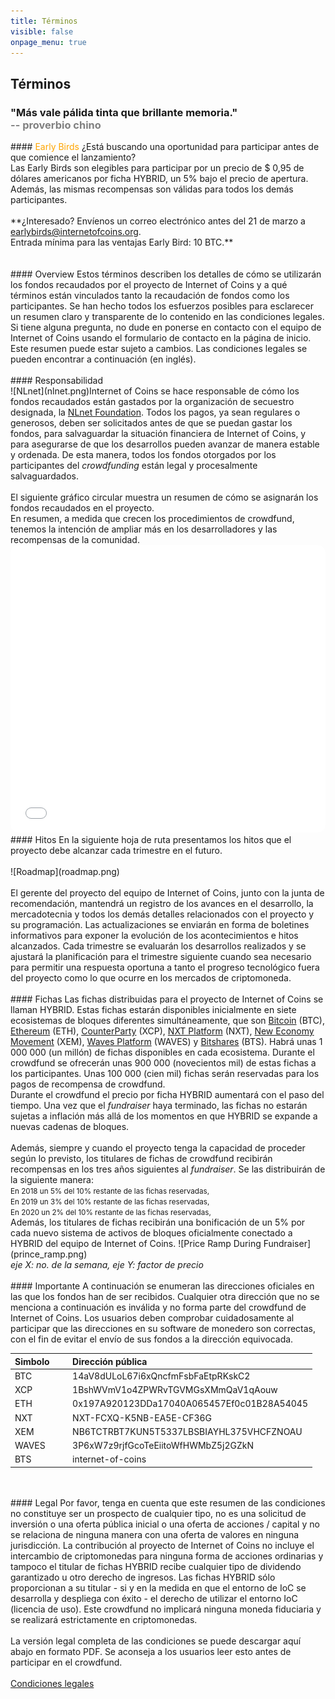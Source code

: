 ```yaml
---
title: Términos
visible: false
onpage_menu: true
---
```


## Términos
<h3>"Más vale pálida tinta que brillante memoria."<br><span style="color:gray;"> -- proverbio chino</span></h3>
#### <span style="color: orange;">Early Birds</span>
¿Está buscando una oportunidad para participar antes de que comience el lanzamiento?
<br>Las Early Birds son elegibles para participar por un precio de $ 0,95 de dólares americanos por ficha HYBRID, 
un 5% bajo el precio de apertura.
<br>Además, las mismas recompensas son válidas para todos los demás participantes.
<br><br>**¿Interesado? Envíenos un correo electrónico antes del 21 de marzo a 
<a href="mailto:earlybirds@internetofcoins.org">earlybirds@internetofcoins.org</a>.<br /> 
Entrada mínima para las ventajas Early Bird: 10 BTC.**
<br><br><br>
#### Overview
Estos términos describen los detalles de cómo se utilizarán los fondos recaudados por el proyecto de Internet of Coins y a 
qué términos están vinculados tanto la recaudación de fondos como los participantes. Se han hecho todos los esfuerzos 
posibles para esclarecer un resumen claro y transparente de lo contenido en las condiciones legales. 
Si tiene alguna pregunta, no dude en ponerse en contacto con el equipo de Internet of Coins usando el formulario de contacto 
en la página de inicio. Este resumen puede estar sujeto a cambios. Las condiciones legales se pueden encontrar a continuación 
(en inglés).
<br><br>
#### Responsabilidad
<span class="column-left" style="width: 200px;"><br>![NLnet](nlnet.png)</span><span class="column-right">Internet of Coins 
se hace responsable de cómo los fondos recaudados están gastados por la organización de secuestro designada, la 
<a href="https://nlnet.nl">NLnet Foundation</a>. Todos los pagos, ya sean regulares o generosos, deben ser solicitados antes 
de que se puedan gastar los fondos, para salvaguardar la situación financiera de Internet of Coins, y para asegurarse de que 
los desarrollos pueden avanzar de manera estable y ordenada. De esta manera, todos los fondos otorgados por los participantes 
del <i>crowdfunding</i> están legal y procesalmente salvaguardados.</span>
<br><br>
El siguiente gráfico circular muestra un resumen de cómo se asignarán los fondos recaudados en el proyecto.<br />
En resumen, a medida que crecen los procedimientos de crowdfund, tenemos la intención de ampliar más en los desarrolladores 
y las recompensas de la comunidad.<br />
<iframe src="/piechart/index.html" frameborder="0" style="width: 100%; height: 460px; border: 0px solid #CCC; border-radius: 12px;">
Se necesita un navegador con capacidad de marcos para acceder al gráfico circular que detalla el gasto ronda de financiación.
</iframe>
#### Hitos
En la siguiente hoja de ruta presentamos los hitos que el proyecto debe alcanzar cada trimestre en el futuro.
<br><br>
![Roadmap](roadmap.png)
<br><br>
El gerente del proyecto del equipo de Internet of Coins, junto con la junta de recomendación, mantendrá un registro 
de los avances en el desarrollo, la mercadotecnia y todos los demás detalles relacionados con el proyecto y su programación. 
Las actualizaciones se enviarán en forma de boletines informativos para exponer la evolución de los acontecimientos e hitos 
alcanzados. Cada trimestre se evaluarán los desarrollos realizados y se ajustará la planificación para el trimestre siguiente 
cuando sea necesario para permitir una respuesta oportuna a tanto el progreso tecnológico fuera del proyecto como lo que 
ocurre en los mercados de criptomoneda. 
<br><br>
#### Fichas
Las fichas distribuidas para el proyecto de Internet of Coins se llaman HYBRID. Estas fichas estarán disponibles inicialmente 
en siete ecosistemas de bloques diferentes simultáneamente, que son <a href="https://bitcoin.com">Bitcoin</a> (BTC), 
<a href="https://ethereum.org">Ethereum</a> (ETH), <a href="https://counterparty.io">CounterParty</a> (XCP), 
<a href="http://nxt.org/">NXT Platform</a> (NXT), <a href="https://www.nem.io/">New Economy Movement</a> (XEM), 
<a href="https://wavesplatform.com/">Waves Platform</a> (WAVES) y <a href="https://bitshares.org/">Bitshares</a> (BTS).
Habrá unas 1 000 000 (un millón) de fichas disponibles en cada ecosistema. Durante el crowdfund se ofrecerán unas 900 000 
(novecientos mil) de estas fichas a los participantes. Unas 100 000 (cien mil) fichas serán reservadas para los pagos de 
recompensa de crowdfund.
<span class="column-left"><br>Durante el crowdfund el precio por ficha HYBRID aumentará con el paso del tiempo. Una vez que 
el <i>fundraiser</i> haya terminado, las fichas no estarán sujetas a inflación más allá de los momentos en que HYBRID se 
expande a nuevas cadenas de bloques.<br><br>Además, siempre y cuando el proyecto tenga la capacidad de proceder según lo 
previsto, los titulares de fichas de crowdfund recibirán recompensas en los tres años siguientes al <i>fundraiser</i>. 
Se las distribuirán de la siguiente manera:<small><br>
En 2018 un 5% del 10% restante de las fichas reservadas,<br>
En 2019 un 3% del 10% restante de las fichas reservadas,<br>
En 2020 un 2% del 10% restante de las fichas reservadas,<br></small>
Además, los titulares de fichas recibirán una bonificación de un 5% por cada nuevo sistema de activos de bloques oficialmente 
conectado a HYBRID del equipo de Internet of Coins.
</span><span class="column-right">![Price Ramp During Fundraiser](prince_ramp.png)
<br><em>eje X: no. de la semana, eje Y: factor de precio</em></span>
<br><br>
#### Importante
A continuación se enumeran las direcciones oficiales en las que los fondos han de ser recibidos. Cualquier otra dirección 
que no se menciona a continuación es inválida y no forma parte del crowdfund de Internet of Coins. Los usuarios deben 
comprobar cuidadosamente al participar que las direcciones en su software de monedero son correctas, con el fin de evitar 
el envío de sus fondos a la dirección equivocada.
<br>
<center><table style="text-align: left;">
<thead><tr><th>Simbolo &nbsp;&nbsp;&nbsp;&nbsp;&nbsp;</th><th>Dirección pública</th></tr></thead>
<tbody>
<tr><td>BTC</td><td>14aV8dULoL67i6xQncfmFsbFaEtpRKskC2</td></tr>
<tr><td>XCP</td><td>1BshWVmV1o4ZPWRvTGVMGsXMmQaV1qAouw</td></tr>
<tr><td>ETH</td><td>0x197A920123DDa17040A065457Ef0c01B28A54045</td></tr>
<tr><td>NXT</td><td>NXT-FCXQ-K5NB-EA5E-CF36G</td></tr>
<tr><td>XEM</td><td>NB6TCTRBT7KUN5T5337LBSBIAYHL375VHCFZNOAU</td></tr>
<tr><td>WAVES</td><td>3P6xW7z9rjfGcoTeEiitoWfHWMbZ5j2GZkN</td></tr>
<tr><td>BTS</td><td>internet-of-coins</td></tr>
</tbody></table></center>
<br><br>
#### Legal
Por favor, tenga en cuenta que este resumen de las condiciones no constituye ser un prospecto de cualquier tipo, no es una 
solicitud de inversión o una oferta pública inicial o una oferta de acciones / capital y no se relaciona de ninguna manera 
con una oferta de valores en ninguna jurisdicción.
La contribución al proyecto de Internet of Coins no incluye el intercambio de criptomonedas para ninguna forma de acciones 
ordinarias y tampoco el titular de fichas HYBRID recibe cualquier tipo de dividendo garantizado u otro derecho de ingresos. 
Las fichas HYBRID sólo proporcionan a su titular - si y en la medida en que el entorno de IoC se desarrolla y despliega con 
éxito - el derecho de utilizar el entorno IoC (licencia de uso). Este crowdfund no implicará ninguna moneda fiduciaria y se realizará estrictamente en criptomonedas.
<br><br>
La versión legal completa de las condiciones se puede descargar aquí abajo en formato PDF. Se aconseja a los usuarios leer 
esto antes de participar en el crowdfund.<br><br>
<a class="page-scroll btn btn-xl" href="/IoC_crowdfund_terms.pdf" target="_blank">Condiciones legales</a>
<br><br>
